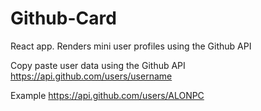 # Github-Card
React app. Renders mini user profiles using the Github API

Copy paste user data using the Github API
https://api.github.com/users/username

Example
https://api.github.com/users/ALONPC
